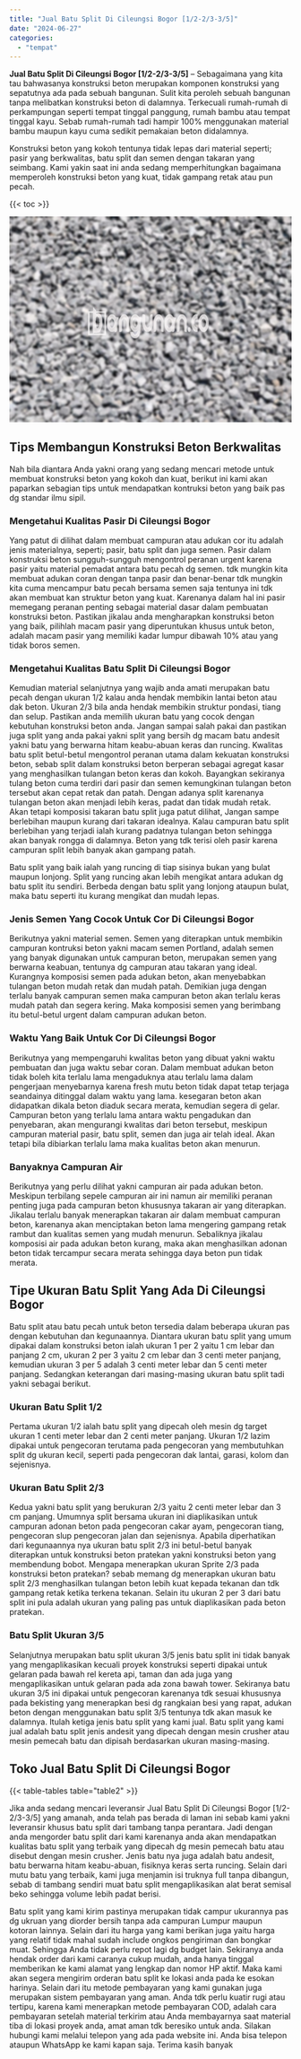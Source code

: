 ```yaml
---
title: "Jual Batu Split Di Cileungsi Bogor [1/2-2/3-3/5]"
date: "2024-06-27"
categories: 
  - "tempat"
---
```


**Jual Batu Split Di Cileungsi Bogor \[1/2-2/3-3/5\]** – Sebagaimana yang kita tau bahwasanya konstruksi beton merupakan komponen konstruksi yang sepatutnya ada pada sebuah bangunan. Sulit kita peroleh sebuah bangunan tanpa melibatkan konstruksi beton di dalamnya. Terkecuali rumah-rumah di perkampungan seperti tempat tinggal panggung, rumah bambu atau tempat tinggal kayu. Sebab rumah-rumah tadi hampir 100% menggunakan material bambu maupun kayu cuma sedikit pemakaian beton didalamnya.

Konstruksi beton yang kokoh tentunya tidak lepas dari material seperti; pasir yang berkwalitas, batu split dan semen dengan takaran yang seimbang. Kami yakin saat ini anda sedang memperhitungkan bagaimana memperoleh konstruksi beton yang kuat, tidak gampang retak atau pun pecah.

{{< toc >}}

![Jual Batu Split Di Cileungsi Bogor [1/2-2/3-3/5]](/images/jual-batu-split-39.png)

## Tips Membangun Konstruksi Beton Berkwalitas

Nah bila diantara Anda yakni orang yang sedang mencari metode untuk membuat konstruksi beton yang kokoh dan kuat, berikut ini kami akan paparkan sebagian tips untuk mendapatkan kontruksi beton yang baik pas dg standar ilmu sipil.

### Mengetahui Kualitas Pasir Di Cileungsi Bogor

Yang patut di dilihat dalam membuat campuran atau adukan cor itu adalah jenis materialnya, seperti; pasir, batu split dan juga semen. Pasir dalam konstruksi beton sungguh-sungguh mengontrol peranan urgent karena pasir yaitu material pemadat antara batu pecah dg semen. tdk mungkin kita membuat adukan coran dengan tanpa pasir dan benar-benar tdk mungkin kita cuma mencampur batu pecah bersama semen saja tentunya ini tdk akan membuat kan struktur beton yang kuat. Karenanya dalam hal ini pasir memegang peranan penting sebagai material dasar dalam pembuatan konstruksi beton. Pastikan jikalau anda mengharapkan konstruksi beton yang baik, pilihlah macam pasir yang diperuntukan khusus untuk beton, adalah macam pasir yang memiliki kadar lumpur dibawah 10% atau yang tidak boros semen.

### Mengetahui Kualitas Batu Split Di Cileungsi Bogor

Kemudian material selanjutnya yang wajib anda amati merupakan batu pecah dengan ukuran 1/2 kalau anda hendak membikin lantai beton atau dak beton. Ukuran 2/3 bila anda hendak membikin struktur pondasi, tiang dan selup. Pastikan anda memilih ukuran batu yang cocok dengan kebutuhan konstruksi beton anda. Jangan sampai salah pakai dan pastikan juga split yang anda pakai yakni split yang bersih dg macam batu andesit yakni batu yang berwarna hitam keabu-abuan keras dan runcing. Kwalitas batu split betul-betul mengontrol peranan utama dalam kekuatan konstruksi beton, sebab split dalam konstruksi beton berperan sebagai agregat kasar yang menghasilkan tulangan beton keras dan kokoh. Bayangkan sekiranya tulang beton cuma terdiri dari pasir dan semen kemungkinan tulangan beton tersebut akan cepat retak dan patah. Dengan adanya split karenanya tulangan beton akan menjadi lebih keras, padat dan tidak mudah retak. Akan tetapi komposisi takaran batu split juga patut dilihat, Jangan sampe berlebihan maupun kurang dari takaran idealnya. Kalau campuran batu split berlebihan yang terjadi ialah kurang padatnya tulangan beton sehingga akan banyak rongga di dalamnya. Beton yang tdk terisi oleh pasir karena campuran split lebih banyak akan gampang patah.

Batu split yang baik ialah yang runcing di tiap sisinya bukan yang bulat maupun lonjong. Split yang runcing akan lebih mengikat antara adukan dg batu split itu sendiri. Berbeda dengan batu split yang lonjong ataupun bulat, maka batu seperti itu kurang mengikat dan mudah lepas.

### Jenis Semen Yang Cocok Untuk Cor Di Cileungsi Bogor

Berikutnya yakni material semen. Semen yang diterapkan untuk membikin campuran kontruksi beton yakni macam semen Portland, adalah semen yang banyak digunakan untuk campuran beton, merupakan semen yang berwarna keabuan, tentunya dg campuran atau takaran yang ideal. Kurangnya komposisi semen pada adukan beton, akan menyebabkan tulangan beton mudah retak dan mudah patah. Demikian juga dengan terlalu banyak campuran semen maka campuran beton akan terlalu keras mudah patah dan segera kering. Maka komposisi semen yang berimbang itu betul-betul urgent dalam campuran adukan beton.

### Waktu Yang Baik Untuk Cor Di Cileungsi Bogor

Berikutnya yang mempengaruhi kwalitas beton yang dibuat yakni waktu pembuatan dan juga waktu sebar coran. Dalam membuat adukan beton tidak boleh kita terlalu lama mengaduknya atau terlalu lama dalam pengerjaan menyebarnya karena fresh mutu beton tidak dapat tetap terjaga seandainya ditinggal dalam waktu yang lama. kesegaran beton akan didapatkan dikala beton diaduk secara merata, kemudian segera di gelar. Campuran beton yang terlalu lama antara waktu pengadukan dan penyebaran, akan mengurangi kwalitas dari beton tersebut, meskipun campuran material pasir, batu split, semen dan juga air telah ideal. Akan tetapi bila dibiarkan terlalu lama maka kualitas beton akan menurun.

### Banyaknya Campuran Air

Berikutnya yang perlu dilihat yakni campuran air pada adukan beton. Meskipun terbilang sepele campuran air ini namun air memiliki peranan penting juga pada campuran beton khususnya takaran air yang diterapkan. Jikalau terlalu banyak menerapkan takaran air dalam membuat campuran beton, karenanya akan menciptakan beton lama mengering gampang retak rambut dan kualitas semen yang mudah menurun. Sebaliknya jikalau komposisi air pada adukan beton kurang, maka akan menghasilkan adonan beton tidak tercampur secara merata sehingga daya beton pun tidak merata.

## Tipe Ukuran Batu Split Yang Ada Di Cileungsi Bogor

Batu split atau batu pecah untuk beton tersedia dalam beberapa ukuran pas dengan kebutuhan dan kegunaannya. Diantara ukuran batu split yang umum dipakai dalam konstruksi beton ialah ukuran 1 per 2 yaitu 1 cm lebar dan panjang 2 cm, ukuran 2 per 3 yaitu 2 cm lebar dan 3 centi meter panjang, kemudian ukuran 3 per 5 adalah 3 centi meter lebar dan 5 centi meter panjang. Sedangkan keterangan dari masing-masing ukuran batu split tadi yakni sebagai berikut.

### Ukuran Batu Split 1/2

Pertama ukuran 1/2 ialah batu split yang dipecah oleh mesin dg target ukuran 1 centi meter lebar dan 2 centi meter panjang. Ukuran 1/2 lazim dipakai untuk pengecoran terutama pada pengecoran yang membutuhkan split dg ukuran kecil, seperti pada pengecoran dak lantai, garasi, kolom dan sejenisnya.

### Ukuran Batu Split 2/3

Kedua yakni batu split yang berukuran 2/3 yaitu 2 centi meter lebar dan 3 cm panjang. Umumnya split bersama ukuran ini diaplikasikan untuk campuran adonan beton pada pengecoran cakar ayam, pengecoran tiang, pengecoran slup pengecoran jalan dan sejenisnya. Apabila diperhatikan dari kegunaannya nya ukuran batu split 2/3 ini betul-betul banyak diterapkan untuk konstruksi beton pratekan yakni konstruksi beton yang membendung bobot. Mengapa menerapkan ukuran Sprite 2/3 pada konstruksi beton pratekan? sebab memang dg menerapkan ukuran batu split 2/3 menghasilkan tulangan beton lebih kuat kepada tekanan dan tdk gampang retak ketika terkena tekanan. Selain itu ukuran 2 per 3 dari batu split ini pula adalah ukuran yang paling pas untuk diaplikasikan pada beton pratekan.

### Batu Split Ukuran 3/5

Selanjutnya merupakan batu split ukuran 3/5 jenis batu split ini tidak banyak yang mengaplikasikan kecuali proyek konstruksi seperti dipakai untuk gelaran pada bawah rel kereta api, taman dan ada juga yang mengaplikasikan untuk gelaran pada ada zona bawah tower. Sekiranya batu ukuran 3/5 ini dipakai untuk pengecoran karenanya tdk sesuai khususnya pada bekisting yang menerapkan besi dg rangkaian besi yang rapat, adukan beton dengan menggunakan batu split 3/5 tentunya tdk akan masuk ke dalamnya. Itulah ketiga jenis batu split yang kami jual. Batu split yang kami jual adalah batu split jenis andesit yang dipecah dengan mesin crusher atau mesin pemecah batu dan dipisah berdasarkan ukuran masing-masing.

## Toko Jual Batu Split Di Cileungsi Bogor

{{< table-tables table="table2" >}}

Jika anda sedang mencari leveransir Jual Batu Split Di Cileungsi Bogor \[1/2-2/3-3/5\] yang amanah, anda telah pas berada di laman ini sebab kami yakni leveransir khusus batu split dari tambang tanpa perantara. Jadi dengan anda mengorder batu split dari kami karenanya anda akan mendapatkan kualitas batu split yang terbaik yang dipecah dg mesin pemecah batu atau disebut dengan mesin crusher. Jenis batu nya juga adalah batu andesit, batu berwarna hitam keabu-abuan, fisiknya keras serta runcing. Selain dari mutu batu yang terbaik, kami juga menjamin isi truknya full tanpa dibangun, sebab di tambang sendiri muat batu split mengaplikasikan alat berat semisal beko sehingga volume lebih padat berisi.

Batu split yang kami kirim pastinya merupakan tidak campur ukurannya pas dg ukruan yang diorder bersih tanpa ada campuran Lumpur maupun kotoran lainnya. Selain dari itu harga yang kami berikan juga yaitu harga yang relatif tidak mahal sudah include ongkos pengiriman dan bongkar muat. Sehingga Anda tidak perlu repot lagi dg budget lain. Sekiranya anda hendak order dari kami caranya cukup mudah, anda hanya tinggal memberikan ke kami alamat yang lengkap dan nomor HP aktif. Maka kami akan segera mengirim orderan batu split ke lokasi anda pada ke esokan harinya. Selain dari itu metode pembayaran yang kami gunakan juga merupakan sistem pembayaran yang aman. Anda tdk perlu kuatir rugi atau tertipu, karena kami menerapkan metode pembayaran COD, adalah cara pembayaran setelah material terkirim atau Anda membayarnya saat material tiba di lokasi proyek anda, amat aman tdk beresiko untuk anda. Silakan hubungi kami melalui telepon yang ada pada website ini. Anda bisa telepon ataupun WhatsApp ke kami kapan saja. Terima kasih banyak
